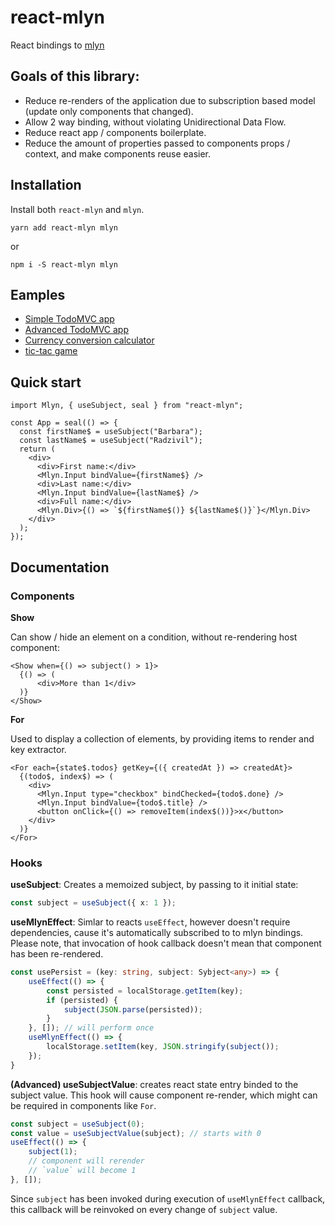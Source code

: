 # react-mlyn
React bindings to [mlyn](https://github.com/vaukalak/mlyn)

## Goals of this library:
- Reduce re-renders of the application due to subscription based model (update only components that changed).
- Allow 2 way binding, without violating Unidirectional Data Flow.
- Reduce react app / components boilerplate.
- Reduce the amount of properties passed to components props / context, and make components reuse easier.

## Installation

Install both `react-mlyn` and `mlyn`.
```
yarn add react-mlyn mlyn
```
or
```
npm i -S react-mlyn mlyn
```

## Eamples

- [Simple TodoMVC app](https://codesandbox.io/s/react-mlyn-todo-mvc-owecw)
- [Advanced TodoMVC app](https://codesandbox.io/s/react-mlyn-todo-mvc-with-filters-i5e7j)
- [Currency conversion calculator](https://codesandbox.io/s/mlyn-currency-converter-t5w0o)
- [tic-tac game](https://codesandbox.io/s/mlyn-tic-tac-game-27c6r)

## Quick start

```tsx
import Mlyn, { useSubject, seal } from "react-mlyn";

const App = seal(() => {
  const firstName$ = useSubject("Barbara");
  const lastName$ = useSubject("Radzivil");
  return (
    <div>
      <div>First name:</div>
      <Mlyn.Input bindValue={firstName$} />
      <div>Last name:</div>
      <Mlyn.Input bindValue={lastName$} />
      <div>Full name:</div>
      <Mlyn.Div>{() => `${firstName$()} ${lastName$()}`}</Mlyn.Div>
    </div>
  );
});
```

## Documentation

### Components

**Show**

Can show / hide an element on a condition, without re-rendering host component:
```tsx
<Show when={() => subject() > 1}>
  {() => (
      <div>More than 1</div>
  )}
</Show>
```

**For**

Used to display a collection of elements, by providing items to render and key extractor.
```tsx
<For each={state$.todos} getKey={({ createdAt }) => createdAt}>
  {(todo$, index$) => (
    <div>
      <Mlyn.Input type="checkbox" bindChecked={todo$.done} />
      <Mlyn.Input bindValue={todo$.title} />
      <button onClick={() => removeItem(index$())}>x</button>
    </div>
  )}
</For>
```



### Hooks

**useSubject**:
Creates a memoized subject, by passing to it initial state:

```ts
const subject = useSubject({ x: 1 });
```

**useMlynEffect**:
Simlar to reacts `useEffect`,  however doesn't require dependencies, cause it's automatically subscribed to to mlyn bindings. Please note, that invocation of hook callback doesn't mean that component has been re-rendered.

```ts
const usePersist = (key: string, subject: Sybject<any>) => {
    useEffect(() => {
        const persisted = localStorage.getItem(key);
        if (persisted) {
            subject(JSON.parse(persisted));
        }
    }, []); // will perform once
    useMlynEffect(() => {
        localStorage.setItem(key, JSON.stringify(subject());
    });
}
```

**(Advanced) useSubjectValue**: creates react state entry binded to the subject value. This hook will cause component re-render, which might can be required in components like `For`.
```ts
const subject = useSubject(0);
const value = useSubjectValue(subject); // starts with 0
useEffect(() => {
    subject(1);
    // component will rerender
    // `value` will become 1
}, []);

```

Since `subject` has been invoked during execution of `useMlynEffect` callback, this callback will be reinvoked on every change of `subject` value.
